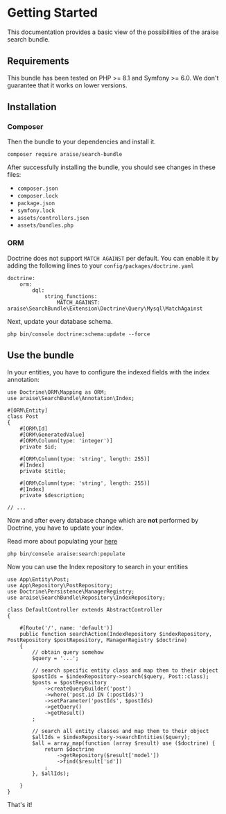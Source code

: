 # Getting Started

This documentation provides a basic view of the possibilities of the araise search bundle. 

## Requirements

This bundle has been tested on PHP >= 8.1 and Symfony >= 6.0. 
We don't guarantee that it works on lower versions.

## Installation

### Composer
Then the bundle to your dependencies and install it.

```
composer require araise/search-bundle
```

After successfully installing the bundle, you should see changes in these files:
 - `composer.json`
 - `composer.lock`
 - `package.json`
 - `symfony.lock`
 - `assets/controllers.json`
 - `assets/bundles.php`

### ORM
Doctrine does not support `MATCH AGAINST` per default. You can enable it by adding the following lines to your `config/packages/doctrine.yaml`

```
doctrine:
    orm:
        dql:
            string_functions:
                MATCH_AGAINST: araise\SearchBundle\Extension\Doctrine\Query\Mysql\MatchAgainst
```

Next, update your database schema.

```
php bin/console doctrine:schema:update --force
```


## Use the bundle

In your entities, you have to configure the indexed fields with the index annotation:

```
use Doctrine\ORM\Mapping as ORM;
use araise\SearchBundle\Annotation\Index;

#[ORM\Entity]
class Post
{
    #[ORM\Id]
    #[ORM\GeneratedValue]
    #[ORM\Column(type: 'integer')]
    private $id;

    #[ORM\Column(type: 'string', length: 255)]
    #[Index]
    private $title;

    #[ORM\Column(type: 'string', length: 255)]
    #[Index]
    private $description;
    
// ...
```

Now and after every database change which are **not** performed by Doctrine, you have to update your index.

Read more about populating your [here](indexing.md)

```
php bin/console araise:search:populate
```

Now you can use the Index repository to search in your entities

```
use App\Entity\Post;
use App\Repository\PostRepository;
use Doctrine\Persistence\ManagerRegistry;
use araise\SearchBundle\Repository\IndexRepository;

class DefaultController extends AbstractController
{

    #[Route('/', name: 'default')]
    public function searchAction(IndexRepository $indexRepository, PostRepository $postRepository, ManagerRegistry $doctrine)
    {
        // obtain query somehow
        $query = '...';

        // search specific entity class and map them to their object
        $postIds = $indexRepository->search($query, Post::class);
        $posts = $postRepository
            ->createQueryBuilder('post')
            ->where('post.id IN (:postIds)')
            ->setParameter('postIds', $postIds)
            ->getQuery()
            ->getResult()
        ;

        // search all entity classes and map them to their object
        $allIds = $indexRepository->searchEntities($query);
        $all = array_map(function (array $result) use ($doctrine) {
            return $doctrine
                ->getRepository($result['model'])
                ->find($result['id'])
            ;
        }, $allIds);
        
    }
}
```

That's it!


